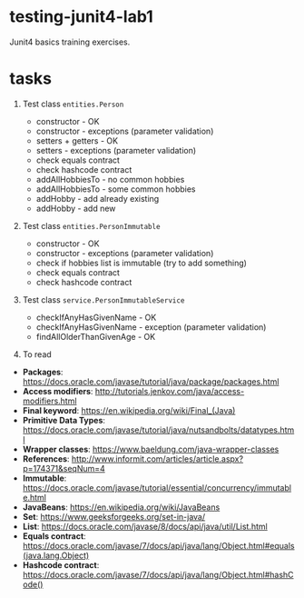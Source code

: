 # testing-junit4-lab1
Junit4 basics training exercises.

# tasks
1. Test class `entities.Person`
    * constructor - OK
    * constructor - exceptions (parameter validation)
    * setters + getters - OK
    * setters - exceptions (parameter validation)
    * check equals contract
    * check hashcode contract
    * addAllHobbiesTo - no common hobbies
    * addAllHobbiesTo - some common hobbies
    * addHobby - add already existing
    * addHobby - add new
2. Test class `entities.PersonImmutable`
    * constructor - OK
    * constructor - exceptions (parameter validation)
    * check if hobbies list is immutable (try to add something)
    * check equals contract
    * check hashcode contract
3. Test class `service.PersonImmutableService`
    * checkIfAnyHasGivenName - OK
    * checkIfAnyHasGivenName - exception (parameter validation)
    * findAllOlderThanGivenAge - OK
    
4. To read
* **Packages**: https://docs.oracle.com/javase/tutorial/java/package/packages.html
* **Access modifiers**: http://tutorials.jenkov.com/java/access-modifiers.html
* **Final keyword**: https://en.wikipedia.org/wiki/Final_(Java)
* **Primitive Data Types**: https://docs.oracle.com/javase/tutorial/java/nutsandbolts/datatypes.html
* **Wrapper classes**: https://www.baeldung.com/java-wrapper-classes
* **References**: http://www.informit.com/articles/article.aspx?p=174371&seqNum=4
* **Immutable**: https://docs.oracle.com/javase/tutorial/essential/concurrency/immutable.html
* **JavaBeans**: https://en.wikipedia.org/wiki/JavaBeans
* **Set**: https://www.geeksforgeeks.org/set-in-java/
* **List**: https://docs.oracle.com/javase/8/docs/api/java/util/List.html
* **Equals contract**: https://docs.oracle.com/javase/7/docs/api/java/lang/Object.html#equals(java.lang.Object)
* **Hashcode contract**: https://docs.oracle.com/javase/7/docs/api/java/lang/Object.html#hashCode()
